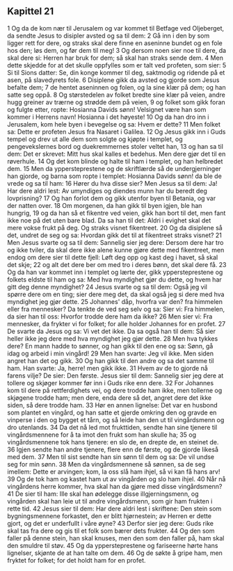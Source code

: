 ## Kapittel 21

1 Og da de kom nær til Jerusalem og var kommet til Betfage ved Oljeberget, da sendte Jesus to disipler avsted og sa til dem:
2 Gå inn i den by som ligger rett for dere, og straks skal dere finne en aseninne bundet og en fole hos den; løs dem, og før dem til meg!
3 Og dersom noen sier noe til dere, da skal dere si: Herren har bruk for dem; så skal han straks sende dem.
4 Men dette skjedde for at det skulle oppfylles som er talt ved profeten, som sier:
5 Si til Sions datter: Se, din konge kommer til deg, saktmodig og ridende på et asen, på slavedyrets fole.
6 Disiplene gikk da avsted og gjorde som Jesus befalte dem;
7 de hentet aseninnen og folen, og la sine klær på dem; og han satte seg oppå.
8 Og størstedelen av folket bredte sine klær på veien, andre hugg greiner av trærne og strødde dem på veien,
9 og folket som gikk foran og fulgte etter, ropte: Hosianna Davids sønn! Velsignet være han som kommer i Herrens navn! Hosianna i det høyeste!
10 Og da han dro inn i Jerusalem, kom hele byen i bevegelse og sa: Hvem er dette?
11 Men folket sa: Dette er profeten Jesus fra Nasaret i Galilea.
12 Og Jesus gikk inn i Guds tempel og drev ut alle dem som solgte og kjøpte i templet, og pengevekslernes bord og duekremmernes stoler veltet han,
13 og han sa til dem: Det er skrevet: Mitt hus skal kalles et bedehus. Men dere gjør det til en røverhule.
14 Og det kom blinde og halte til ham i templet, og han helbredet dem.
15 Men da yppersteprestene og de skriftlærde så de undergjerninger han gjorde, og barna som ropte i templet: Hosianna Davids sønn! da ble de vrede og sa til ham:
16 Hører du hva disse sier? Men Jesus sa til dem: Ja! Har dere aldri lest: Av umyndiges og diendes munn har du beredt deg lovprisning?
17 Og han forlot dem og gikk utenfor byen til Betania, og var der natten over.
18 Om morgenen, da han gikk til byen igjen, ble han hungrig,
19 og da han så et fikentre ved veien, gikk han bort til det, men fant ikke noe på det uten bare blad. Da sa han til det: Aldri i evighet skal det mere vokse frukt på deg. Og straks visnet fikentreet.
20 Og da disiplene så det, undret de seg og sa: Hvordan gikk det til at fikentreet straks visnet?
21 Men Jesus svarte og sa til dem: Sannelig sier jeg dere: Dersom dere har tro og ikke tviler, da skal dere ikke alene kunne gjøre dette med fikentreet, men endog om dere sier til dette fjell: Løft deg opp og kast deg i havet, så skal det skje;
22 og alt det dere ber om med tro i deres bønn, det skal dere få.
23 Og da han var kommet inn i templet og lærte der, gikk yppersteprestene og folkets eldste til ham og sa: Med hva myndighet gjør du dette, og hvem har gitt deg denne myndighet?
24 Jesus svarte og sa til dem: Også jeg vil spørre dere om en ting; sier dere meg det, da skal også jeg si dere med hva myndighet jeg gjør dette.
25 Johannes' dåp, hvorfra var den? fra himmelen eller fra mennesker? Da tenkte de ved seg selv og sa: Sier vi: Fra himmelen, da sier han til oss: Hvorfor trodde dere ham da ikke?
26 Men sier vi: Fra mennesker, da frykter vi for folket; for alle holder Johannes for en profet.
27 De svarte da Jesus og sa: Vi vet det ikke. Da sa også han til dem: Så sier heller ikke jeg dere med hva myndighet jeg gjør dette.
28 Men hva tykkes dere? En mann hadde to sønner, og han gikk til den ene og sa: Sønn, gå idag og arbeid i min vingård!
29 Men han svarte: Jeg vil ikke. Men siden angret han det og gikk.
30 Og han gikk til den andre og sa det samme til ham. Han svarte: Ja, herre! men gikk ikke.
31 Hvem av de to gjorde nå farens vilje? De sier: Den første. Jesus sier til dem: Sannelig sier jeg dere at tollere og skjøger kommer før inn i Guds rike enn dere.
32 For Johannes kom til dere på rettferdighets vei, og dere trodde ham ikke, men tollerne og skjøgene trodde ham; men dere, enda dere så det, angret dere det ikke siden, så dere trodde ham.
33 Hør en annen lignelse: Det var en husbond som plantet en vingård, og han satte et gjerde omkring den og gravde en vinperse i den og bygget et tårn, og så leide han den ut til vingårdsmenn og dro utenlands.
34 Da det nå led mot frukttiden, sendte han sine tjenere til vingårdsmennene for å ta imot den frukt som han skulle ha;
35 og vingårdsmennene tok hans tjenere: en slo de, en drepte de, en steinet de.
36 Igjen sendte han andre tjenere, flere enn de første, og de gjorde likeså med dem.
37 Men til sist sendte han sin sønn til dem og sa: De vil undse seg for min sønn.
38 Men da vingårdsmennene så sønnen, sa de seg imellem: Dette er arvingen; kom, la oss slå ham ihjel, så vi kan få hans arv!
39 Og de tok ham og kastet ham ut av vingården og slo ham ihjel.
40 Når nå vingårdens herre kommer, hva skal han da gjøre med disse vingårdsmenn?
41 De sier til ham: Ille skal han ødelegge disse illgjerningsmenn, og vingården skal han leie ut til andre vingårdsmenn, som gir ham frukten i rette tid.
42 Jesus sier til dem: Har dere aldri lest i skriftene: Den stein som bygningsmennene forkastet, den er blitt hjørnestein; av Herren er dette gjort, og det er underfullt i våre øyne?
43 Derfor sier jeg dere: Guds rike skal tas fra dere og gis til et folk som bærer dets frukter.
44 Og den som faller på denne stein, han skal knuses, men den som den faller på, ham skal den smuldre til støv.
45 Og da yppersteprestene og fariseerne hørte hans lignelser, skjønte de at han talte om dem.
46 Og de søkte å gripe ham, men fryktet for folket; for det holdt ham for en profet.
